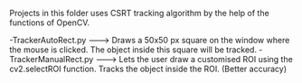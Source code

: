 Projects in this folder uses CSRT tracking algorithm by the help of the functions of OpenCV. 


-TrackerAutoRect.py ---> Draws a 50x50 px square on the window where the mouse is clicked. The object inside this square will be tracked.
-TrackerManualRect.py ---> Lets the user draw a customised ROI using the cv2.selectROI function. Tracks the object inside the ROI. (Better accuracy) 
